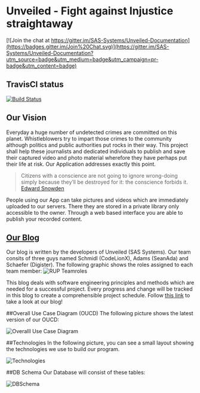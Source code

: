 # Unveiled - Fight against Injustice straightaway

[![Join the chat at https://gitter.im/SAS-Systems/Unveiled-Documentation](https://badges.gitter.im/Join%20Chat.svg)](https://gitter.im/SAS-Systems/Unveiled-Documentation?utm_source=badge&utm_medium=badge&utm_campaign=pr-badge&utm_content=badge)


## TravisCI status
[![Build Status](https://travis-ci.org/SAS-Systems/Unveiled.svg)](https://travis-ci.org/CodeLionX/Unveiled)


## Our Vision
Everyday a huge number of undetected crimes are committed on this planet. 
Whistleblowers try to impart those crimes to the community although politics and public authorities put rocks in their way. 
This project shall help these journalists and dedicated individuals to publish and save their captured video and photo material 
wherefore they have perhaps put their life at risk. Our Application addresses exactly this point.

> Citizens with a conscience are not going to ignore wrong-doing simply because they’ll be destroyed for it: the conscience forbids it.
> [Edward Snowden](http://www.brainyquote.com/quotes/quotes/e/edwardsnow551870.html)

People using our App can take pictures and videos which are immediately uploaded to our servers. There they are stored in a private 
library only accessible to the owner. Through a web based interface you are able to publish your recorded content.


## [Our Blog](http://unveiled.systemgrid.de/wp/blog/)
Our blog is written by the developers of Unveiled (SAS Systems). Our team consits of three guys named Schmidl (CodeLionX), Adams (SeanAda) and Schaefer (Digister). The following graphic shows the roles assigned to each team member:
![RUP Teamroles](https://github.com/SAS-Systems/Unveiled-Documentation/blob/master/Bilder/RUP%20roles.png)

This blog deals with software engineering principles and methods which are needed for a successful project.
Every progress and change will be tracked in this blog to create a comprehensible project schedule. Follow 
[this link](http://unveiled.systemgrid.de/wp/blog/) to take a look at our blog!


##Overall Use Case Diagram (OUCD)
The following picture shows the latest version of our OUCD:

![Overalll Use Case Diagram](https://github.com/SAS-Systems/Unveiled-Documentation/blob/master/Bilder/UC_Diagrams/Unveiled_Overall%20Use%20Case%20Diagram.png)


##Technologies
In the following picture, you can see a small layout showing the technologies we use to build our program.

![Technologies](https://github.com/SAS-Systems/Unveiled-Documentation/blob/master/Bilder/technologies.png)


##DB Schema
Our Database will consist of these tables:

![DBSchema](https://github.com/SAS-Systems/Unveiled-Documentation/blob/master/Bilder/Unveiled_DBSchema.png)

